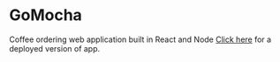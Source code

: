 # GoMocha
Coffee ordering web application built in React and Node
<a href="http://gomocha.herokuapp.com/">Click here</a> for a deployed version of app.
